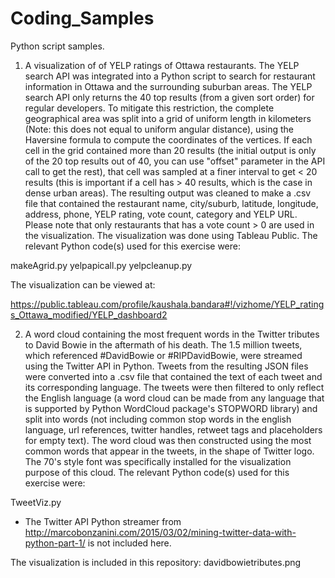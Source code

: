 # Coding_Samples

Python script samples.

1) A visualization of of YELP ratings of Ottawa restaurants. The YELP search API was integrated into a Python script to search for restaurant information in Ottawa and the surrounding suburban areas. The YELP search API only returns the 40 top results (from a given sort order) for regular developers. To mitigate this restriction, the complete geographical area was split into a grid of uniform length in kilometers (Note: this does not equal to uniform angular distance), using the Haversine formula to compute the coordinates of the vertices. If each cell in the grid contained more than 20 results (the initial output is only of the 20 top results out of 40, you can use "offset" parameter in the API call to get the rest), that cell was sampled at a finer interval to get < 20 results (this is important if a cell has > 40 results, which is the case in dense urban areas). The resulting output was cleaned to make a .csv file that contained the restaurant name, city/suburb, latitude, longitude, address, phone, YELP rating, vote count, category and YELP URL. Please note that only restaurants that has a vote count > 0 are used in the visualization. The visualization was done using Tableau Public. The relevant Python code(s) used for this exercise were:

makeAgrid.py
yelpapicall.py
yelpcleanup.py

The visualization can be viewed at:

https://public.tableau.com/profile/kaushala.bandara#!/vizhome/YELP_ratings_Ottawa_modified/YELP_dashboard2

2) A word cloud containing the most frequent words in the Twitter tributes to David Bowie in the aftermath of his death. The 1.5 million tweets, which referenced #DavidBowie or #RIPDavidBowie, were streamed using the Twitter API in Python. Tweets from the resulting JSON files were converted into a .csv file that contained the text of each tweet and its corresponding language. The tweets were then filtered to only reflect the English language (a word cloud can be made from any language that is supported by Python WordCloud package's STOPWORD library) and split into words (not including common stop words in the english language, url references, twitter handles, retweet tags and placeholders for empty text). The word cloud was then constructed using the most common words that appear in the tweets, in the shape of Twitter logo. The 70's style font was specifically installed for the visualization purpose of this cloud. The relevant Python code(s) used for this exercise were:

TweetViz.py
* The Twitter API Python streamer from http://marcobonzanini.com/2015/03/02/mining-twitter-data-with-python-part-1/ is not included here.

The visualization is included in this repository: davidbowietributes.png